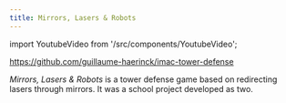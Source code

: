 ```yaml
---
title: Mirrors, Lasers & Robots
---
```


import YoutubeVideo from '/src/components/YoutubeVideo';

https://github.com/guillaume-haerinck/imac-tower-defense

_Mirrors, Lasers & Robots_ is a tower defense game based on redirecting lasers through mirrors.
It was a school project developed as two.

<YoutubeVideo url="jsds0LTW2HE"/>

